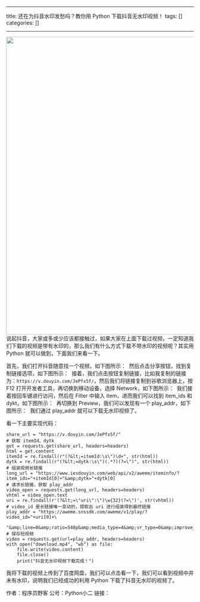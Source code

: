 
--- 
title:  还在为抖音水印发愁吗？教你用 Python 下载抖音无水印视频！ 
tags: []
categories: [] 

---
<img src="https://img-blog.csdnimg.cn/20200607071939216.jpg#pic_center" alt="" width="800"> 说起抖音，大家或多或少应该都接触过，如果大家在上面下载过视频，一定知道我们下载的视频是带有水印的，那么我们有什么方式下载不带水印的视频呢？其实用 Python 就可以做到，下面我们来看一下。

首先，我们打开抖音随意找一个视频，如下图所示： <img src="https://img-blog.csdnimg.cn/20200607072019744.PNG" alt=""> 然后点击分享按钮，找到复制链接选项，如下图所示： <img src="https://img-blog.csdnimg.cn/20200607072037241.PNG" alt=""> 接着，我们点击按钮复制链接，比如我复制的链接为：`https://v.douyin.com/JePfx5f/`，然后我们将链接复制到谷歌浏览器上，按 F12 打开开发者工具，再切换到移动设备，选择 Network，如下图所示： <img src="https://img-blog.csdnimg.cn/20200607072051388.PNG" alt=""> 我们接着按回车键进行访问，然后在 Filter 中输入 item，进而我们可以找到 item_ids 和 dykt，如下图所示： <img src="https://img-blog.csdnimg.cn/20200607072102665.PNG" alt=""> 再切换到 Preview，我们可以发现有一个 play_addr，如下图所示： <img src="https://img-blog.csdnimg.cn/20200607072120627.PNG" alt=""> 我们通过 play_addr 就可以下载无水印视频了。

看一下主要实现代码：

```
share_url = "https://v.douyin.com/JePfx5f/"
# 获取 itemId、dytk
get = requests.get(share_url, headers=headers)
html = get.content
itemId = re.findall(r"(?&lt;=itemId:\s\")\d+", str(html))
dytk = re.findall(r"(?&lt;=dytk:\s\")(.*?)(?=\")", str(html))
# 组装视频长链接
long_url = "https://www.iesdouyin.com/web/api/v2/aweme/iteminfo/?item_ids="+itemId[0]+"&amp;dytk="+dytk[0]
# 请求长链接，获取 play_addr
video_open = requests.get(long_url, headers=headers)
vhtml = video_open.text
uri = re.findall(r'(?&lt;=\"uri\":\")\w{32}(?=\")', str(vhtml))
# video_id 是长链接唯一变动的，提取出 uri 进行组装得到最终链接
play_addr = "https://aweme.snssdk.com/aweme/v1/play/?video_id="+uri[0]+\
            "&amp;line=0&amp;ratio=540p&amp;media_type=4&amp;vr_type=0&amp;improve_bitrate=0&amp;is_play_url=1&amp;is_support_h265=0&amp;source=PackSourceEnum_PUBLISH"
# 保存短视频
video = requests.get(url=play_addr, headers=headers)
with open("download.mp4", "wb") as file:
    file.write(video.content)
    file.close()
    print("抖音无水印视频下载完成！")

```

我将下载的视频上传到了百度网盘，我们可以点击看一下，我们可以看到视频中并未有水印，说明我们已经成功的利用 Python 下载了抖音无水印的视频了。

>  
 作者：程序员野客 公号：Python小二 链接： 

